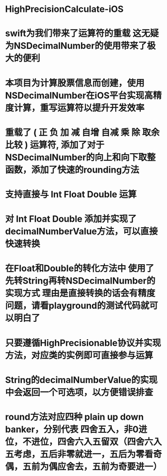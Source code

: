 # HighPrecisionCalculate-iOS
# swift为我们带来了运算符的重载 这无疑为NSDecimalNumber的使用带来了极大的便利
# 本项目为计算股票信息而创建，使用NSDecimalNumber在iOS平台实现高精度计算，重写运算符以提升开发效率
# 重载了 ( 正 负 加 减 自增 自减 乘 除 取余 比较 ) 运算符, 添加了对于NSDecimalNumber的向上和向下取整函数，添加了快速的rounding方法
# 支持直接与 Int Float Double 运算
# 对 Int Float Double 添加并实现了decimalNumberValue方法，可以直接快速转换
# 在Float和Double的转化方法中 使用了先转String再转NSDecimalNumber的实现方式 理由是直接转换的话会有精度问题，请看playground的测试代码就可以明白了
# 只要遵循HighPrecisionable协议并实现方法，对应类的实例即可直接参与运算
# String的decimalNumberValue的实现中会返回一个可选项，以方便错误排查
# round方法对应四种 plain up down banker，分别代表 四舍五入，非0进位，不进位，四舍六入五留双（四舍六入五考虑，五后非零就进一，五后为零看奇偶，五前为偶应舍去，五前为奇要进一）
